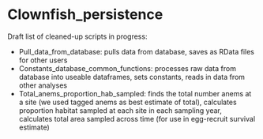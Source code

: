 # Clownfish_persistence

Draft list of cleaned-up scripts in progress:

* Pull_data_from_database: pulls data from database, saves as RData files for other users
* Constants_database_common_functions: processes raw data from database into useable dataframes, sets constants, reads in data from other analyses
* Total_anems_proportion_hab_sampled: finds the total number anems at a site (we used tagged anems as best estimate of total), calculates proportion habitat sampled at each site in each sampling year, calculates total area sampled across time (for use in egg-recruit survival estimate)
